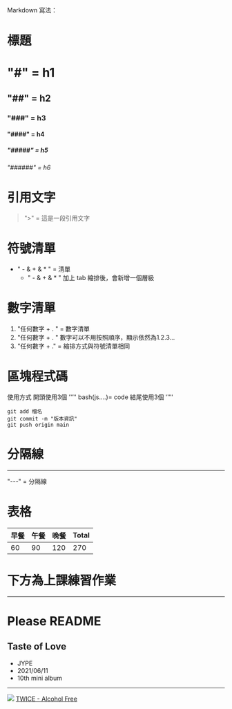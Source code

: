 Markdown 寫法：

# 標題
# "#" = h1
## "##" = h2
### "###" = h3
#### "####" = h4
##### "#####" = h5
###### "######" = h6

# 引用文字
> ">" = 這是一段引用文字

# 符號清單
- " - & + & * " = 清單
    - " - & + & * "  加上 tab 縮排後，會新增一個層級

# 數字清單
1. "任何數字 + . " = 數字清單
3. "任何數字 + . " 數字可以不用按照順序，顯示依然為1.2.3...
5. "任何數字 + ." = 縮排方式與符號清單相同

# 區塊程式碼
使用方式 
開頭使用3個 '‵‵‵' bash(js....)=
    code
結尾使用3個 '‵‵‵'

```bash=
git add 檔名
git commit -m "版本資訊"
git push origin main 
```

# 分隔線
--- 
"---" = 分隔線

# 表格
| 早餐 | 午餐 | 晚餐 | Total |
|------|------|------|------|
|  60  |  90  |  120 |  270 |





# 下方為上課練習作業
--- 

# Please README

Taste of Love
---
- JYPE
- 2021/06/11
- 10th mini album
---

![](https://www.allkpop.com/upload/2021/06/content/231440/web_data/allkpop_1624474112_untitled-1.jpg)
[TWICE - Alcohol Free](https://www.youtube.com/watch?v=XA2YEHn-A8Q&ab_channel=JYPEntertainment)
